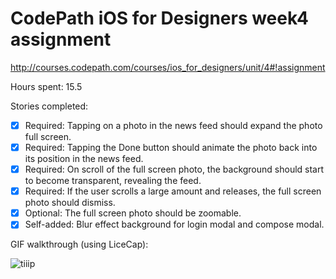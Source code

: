 # CodePath iOS for Designers week4 assignment 
http://courses.codepath.com/courses/ios_for_designers/unit/4#!assignment

Hours spent: 15.5

Stories completed:

* [x] Required: Tapping on a photo in the news feed should expand the photo full screen.
* [x] Required: Tapping the Done button should animate the photo back into its position in the news feed.
* [x] Required: On scroll of the full screen photo, the background should start to become transparent, revealing the feed.
* [x] Required: If the user scrolls a large amount and releases, the full screen photo should dismiss.
* [x] Optional: The full screen photo should be zoomable.
* [x] Self-added: Blur effect background for login modal and compose modal.

GIF walkthrough (using LiceCap):

![tiiip](https://github.com/yinanq/CodePath-wk5-Facebook/blob/master/CodePath-wk5-Facebook.gif)
